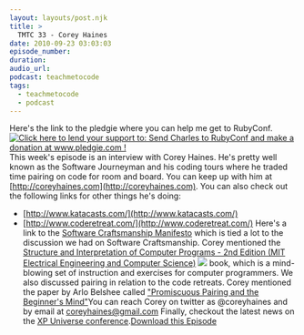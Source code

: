 ```yaml
---
layout: layouts/post.njk
title: >
  TMTC 33 - Corey Haines
date: 2010-09-23 03:03:03
episode_number:
duration:
audio_url:
podcast: teachmetocode
tags:
  - teachmetocode
  - podcast
---
```


Here's the link to the pledgie where you can help me get to RubyConf. [![Click here to lend your support to: Send Charles to RubyConf and make a donation at www.pledgie.com !](http://www.pledgie.com/campaigns/13439.png?skin_name=chrome)](http://www.pledgie.com/campaigns/13439)This week's episode is an interview with Corey Haines. He's pretty well known as the Software Journeyman and his coding tours where he traded time pairing on code for room and board. You can keep up with him at [http://coreyhaines.com](http://coreyhaines.com). You can also check out the following links for other things he's doing:

- [http://www.katacasts.com/](http://www.katacasts.com/)
- [http://www.coderetreat.com/](http://www.coderetreat.com/)
  Here's a link to the [Software Craftsmanship Manifesto](http://manifesto.softwarecraftsmanship.org/) which is tied a lot to the discussion we had on Software Craftsmanship. Corey mentioned the [Structure and Interpretation of Computer Programs - 2nd Edition (MIT Electrical Engineering and Computer Science)](http://www.amazon.com/gp/product/0262510871?ie=UTF8&tag=chamaxwoo-20&linkCode=as2&camp=1789&creative=390957&creativeASIN=0262510871) ![](http://www.assoc-amazon.com/e/ir?t=chamaxwoo-20&l=as2&o=1&a=0262510871) book, which is a mind-blowing set of instruction and exercises for computer programmers. We also discussed pairing in relation to the code retreats. Corey mentioned the paper by Arlo Belshee called ["Promiscuous Pairing and the Beginner's Mind"](http://mitchlacey.com/docs/XR4PromiscuousPairingandBeginnersMind.pdf)You can reach Corey on twitter as @coreyhaines and by email at coreyhaines@gmail.com Finally, checkout the latest news on the [XP Universe conference](http://twitter.com/xpuniverse2011).[Download this Episode](http://traffic.libsyn.com/charlesmaxwood/TMTC_33_-_Corey_Haines.mp3)
